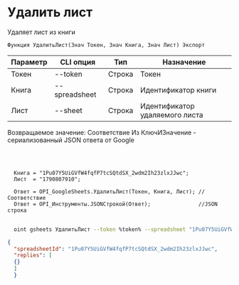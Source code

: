 ﻿---
sidebar_position: 2
---

# Удалить лист
 Удаляет лист из книги



`Функция УдалитьЛист(Знач Токен, Знач Книга, Знач Лист) Экспорт`

  | Параметр | CLI опция | Тип | Назначение |
  |-|-|-|-|
  | Токен | --token | Строка | Токен |
  | Книга | --spreadsheet | Строка | Идентификатор книги |
  | Лист | --sheet | Строка | Идентификатор удаляемого листа |

  
  Возвращаемое значение:   Соответствие Из КлючИЗначение - сериализованный JSON ответа от Google

<br/>




```bsl title="Пример кода"
  
  Книга = "1Pu07Y5UiGVfW4fqfP7tcSQtdSX_2wdm2Ih23zlxJJwc";
  Лист  = "1790807910";
  
  Ответ = OPI_GoogleSheets.УдалитьЛист(Токен, Книга, Лист); //Соответствие
  Ответ = OPI_Инструменты.JSONСтрокой(Ответ);               //JSON строка
```
        


```sh title="Пример команды CLI"
    
  oint gsheets УдалитьЛист --token %token% --spreadsheet "1Pu07Y5UiGVfW4fqfP7tcSQtdSX_2wdm2Ih23zlxJJwc" --sheet "1790807910"

```

```json title="Результат"
{
  "spreadsheetId": "1Pu07Y5UiGVfW4fqfP7tcSQtdSX_2wdm2Ih23zlxJJwc",
  "replies": [
  {}
  ]
  }
```
